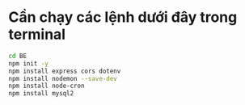 # Cần chạy các lệnh dưới đây trong terminal

```sh
cd BE
npm init -y
npm install express cors dotenv
npm install nodemon --save-dev
npm install node-cron
npm install mysql2


